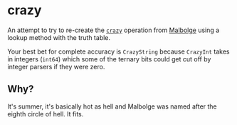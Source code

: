 # crazy

An attempt to try to re-create the [`crazy`](https://en.wikipedia.org/wiki/Malbolge#Crazy_operation)
operation from [Malbolge](https://en.wikipedia.org/wiki/Malbolge) using a lookup
method with the truth table.

Your best bet for complete accuracy is `CrazyString` because `CrazyInt` takes in
integers (`int64`) which some of the ternary bits could get cut off by integer
parsers if they were zero.

## Why?

It's summer, it's basically hot as hell and Malbolge was named after the eighth
circle of hell. It fits.
